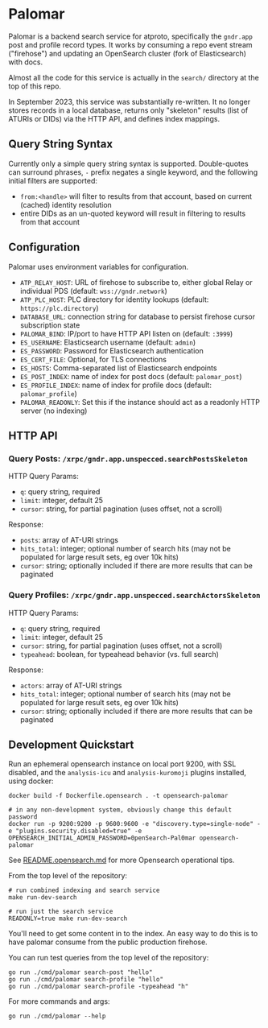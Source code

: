 # Palomar

Palomar is a backend search service for atproto, specifically the `gndr.app` post and profile record types. It works by consuming a repo event stream ("firehose") and updating an OpenSearch cluster (fork of Elasticsearch) with docs.

Almost all the code for this service is actually in the `search/` directory at the top of this repo.

In September 2023, this service was substantially re-written. It no longer stores records in a local database, returns only "skeleton" results (list of ATURIs or DIDs) via the HTTP API, and defines index mappings.


## Query String Syntax

Currently only a simple query string syntax is supported. Double-quotes can surround phrases, `-` prefix negates a single keyword, and the following initial filters are supported:

- `from:<handle>` will filter to results from that account, based on current (cached) identity resolution
- entire DIDs as an un-quoted keyword will result in filtering to results from that account


## Configuration

Palomar uses environment variables for configuration.

- `ATP_RELAY_HOST`: URL of firehose to subscribe to, either global Relay or individual PDS (default: `wss://gndr.network`)
- `ATP_PLC_HOST`: PLC directory for identity lookups (default: `https://plc.directory`)
- `DATABASE_URL`: connection string for database to persist firehose cursor subscription state
- `PALOMAR_BIND`: IP/port to have HTTP API listen on (default: `:3999`)
- `ES_USERNAME`: Elasticsearch username (default: `admin`)
- `ES_PASSWORD`: Password for Elasticsearch authentication
- `ES_CERT_FILE`: Optional, for TLS connections
- `ES_HOSTS`: Comma-separated list of Elasticsearch endpoints
- `ES_POST_INDEX`: name of index for post docs (default: `palomar_post`)
- `ES_PROFILE_INDEX`: name of index for profile docs (default: `palomar_profile`)
- `PALOMAR_READONLY`: Set this if the instance should act as a readonly HTTP server (no indexing)

## HTTP API

### Query Posts: `/xrpc/gndr.app.unspecced.searchPostsSkeleton`

HTTP Query Params:

- `q`: query string, required
- `limit`: integer, default 25
- `cursor`: string, for partial pagination (uses offset, not a scroll)

Response:

- `posts`: array of AT-URI strings
- `hits_total`: integer; optional number of search hits (may not be populated for large result sets, eg over 10k hits)
- `cursor`: string; optionally included if there are more results that can be paginated

### Query Profiles: `/xrpc/gndr.app.unspecced.searchActorsSkeleton`

HTTP Query Params:

- `q`: query string, required
- `limit`: integer, default 25
- `cursor`: string, for partial pagination (uses offset, not a scroll)
- `typeahead`: boolean, for typeahead behavior (vs. full search)

Response:

- `actors`: array of AT-URI strings
- `hits_total`: integer; optional number of search hits (may not be populated for large result sets, eg over 10k hits)
- `cursor`: string; optionally included if there are more results that can be paginated

## Development Quickstart

Run an ephemeral opensearch instance on local port 9200, with SSL disabled, and the `analysis-icu` and `analysis-kuromoji` plugins installed, using docker:

    docker build -f Dockerfile.opensearch . -t opensearch-palomar

	# in any non-development system, obviously change this default password
    docker run -p 9200:9200 -p 9600:9600 -e "discovery.type=single-node" -e "plugins.security.disabled=true" -e OPENSEARCH_INITIAL_ADMIN_PASSWORD=0penSearch-Pal0mar opensearch-palomar

See [README.opensearch.md]() for more Opensearch operational tips.

From the top level of the repository:

    # run combined indexing and search service
    make run-dev-search

    # run just the search service
    READONLY=true make run-dev-search

You'll need to get some content in to the index. An easy way to do this is to have palomar consume from the public production firehose.

You can run test queries from the top level of the repository:

    go run ./cmd/palomar search-post "hello"
    go run ./cmd/palomar search-profile "hello"
    go run ./cmd/palomar search-profile -typeahead "h"

For more commands and args:

    go run ./cmd/palomar --help

